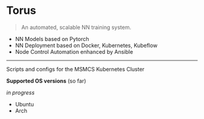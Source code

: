 # Torus

> An automated, scalable NN training system.
 - NN Models based on Pytorch
 - NN Deployment based on Docker, Kubernetes, Kubeflow
 - Node Control Automation enhanced by Ansible
----------------------------------------------------


Scripts and configs for the MSMCS Kubernetes Cluster

**Supported OS versions** (so far)

*in progress*
- Ubuntu
- Arch
